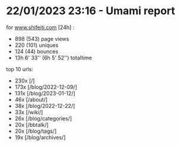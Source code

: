 # 22/01/2023 23:16 - Umami report
for www.shifeiti.com [24h] :

 - 898 (543) page views
 - 220 (101) uniques
 - 124 (44) bounces
 - 13h 6' 33'' (6h 5' 52'') totaltime


top 10 urls:
 - 230x [/]
 - 173x [/blog/2022-12-09/]
 - 131x [/blog/2023-01-12/]
 - 46x [/about/]
 - 38x [/blog/2022-12-22/]
 - 33x [/wiki/]
 - 26x [/blog/categories/]
 - 20x [/bbtalk/]
 - 20x [/blog/tags/]
 - 19x [/blog/archives/]


